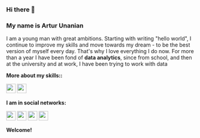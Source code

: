 
### Hi there 👋

### My name is Artur Unanian
I am a young man with great ambitions. Starting with writing "hello world", I continue to improve my skills and move towards my dream - to be the best version of myself every day. That's why I love everything I do now. For more than a year I have been fond of **data analytics**, since from school, and then at the university and at work, I have been trying to work with data

**More about my skills::**
<p><a href="https://spb.hh.ru/resume/126365e5ff0b547d440039ed1f4e7834586655"><img src="https://play-lh.googleusercontent.com/YpAV7Q-ZJhI5tzFk_wEX-7-x2BydtnCtFTVUrmq0zAO6jLCLA4nNcfem3p_Pyowg9w" height=25></a> <a href="https://www.linkedin.com/in/артур-унанян-072b3a222/"><img src="https://cdn-icons-png.flaticon.com/512/145/145807.png" height=25></a>
  
**I am in social networks:**
<p><a href="https://www.facebook.com/profile.php?id=100029072169528"><img src="https://img1.freepng.ru/20171221/wgw/facebook-picture-5a3c060eccfa84.1675788915138831508396.jpg" height=25></a> <a href="https://vk.com/artllr"><img src="https://free-png.ru/wp-content/uploads/2022/02/free-png.ru-307.png" height=25></a> <a href="https://t.me/artllr"><img src="https://cdn.icon-icons.com/icons2/2108/PNG/512/telegram_icon_130816.png" height=25></a> <a href="https://www.instagram.com/artllr.unanian/"><img src="https://pngicon.ru/file/uploads/instagram.png" height=25></a> 

**Welcome!**

  
